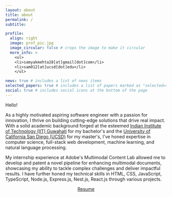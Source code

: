 ```yaml
---
layout: about
title: about
permalink: /
subtitle:

profile:
  align: right
  image: prof_pic.jpg
  image_circular: false # crops the image to make it circular
  more_info: >
    <ul>
    <li>samyakmehta28[at]gmail[dot]com</li>
    <li>sam012[at]ucsd[dot]edu</li>
    </ul>

news: true # includes a list of news items
selected_papers: true # includes a list of papers marked as "selected={true}"
social: true # includes social icons at the bottom of the page
---
```


Hello!

As a highly motivated aspiring software engineer with a passion for innovation, I thrive on building cutting-edge solutions that drive real impact. With a solid academic background forged at the esteemed [Indian Institute of Technology (IIT) Guwahati](https://www.iitg.ac.in/) for my bachelor's and the [University of California San Diego (UCSD)](https://ucsd.edu) for my master's, I've honed expertise in computer science, full-stack web development, machine learning, and natural language processing.

My internship experience at Adobe's Multimodal Content Lab allowed me to develop and patent a novel pipeline for enhancing multimodal documents, showcasing my ability to tackle complex challenges and deliver impactful results. I have further honed my technical skills in HTML, CSS, JavaScript, TypeScript, Node.js, Express.js, Nest.js, React.js through various projects.

<p style="text-align: center;">
<a href="/assets/pdf/resume_samyak_mehta.pdf">Resume</a>
</p>
